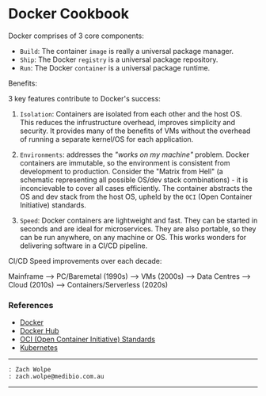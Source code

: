 # Docker Cookbook

Docker comprises of $3$ core components:

- `Build`:  The container `image` is really a universal package manager.
- `Ship`:   The Docker `registry` is a universal package repository.
- `Run`:    The Docker `container` is a universal package runtime.


Benefits:

$3$ key features contribute to Docker's success:

1. `Isolation`: Containers are isolated from each other and the host OS. This reduces the infrustructure overhead, improves simplicity and security. It provides many of the benefits of VMs without the overhead of running a separate kernel/OS for each application.

2. `Environments`: addresses the _"works on my machine"_ problem. Docker containers are immutable, so the environment is consistent from development to production. Consider the "Matrix from Hell" (a schematic representing all possible OS/dev stack combinations) - it is inconcievable to cover all cases efficiently. The container abstracts the OS and dev stack from the host OS, upheld by the `OCI` (Open Container Initiative) standards.

3. `Speed`: Docker containers are lightweight and fast. They can be started in seconds and are ideal for microservices. They are also portable, so they can be run anywhere, on any machine or OS. This works wonders for delivering software in a CI/CD pipeline.


CI/CD Speed improvements over each decade:

Mainframe --> PC/Baremetal ($1990$s) --> VMs ($2000$s) --> Data Centres --> Cloud ($2010$s) --> Containers/Serverless ($2020$s)


### References

- [Docker](https://www.docker.com/)
- [Docker Hub](https://hub.docker.com/)
- [OCI (Open Container Initiative) Standards](https://opencontainers.org/)
- [Kubernetes](https://kubernetes.io/)


---
```
: Zach Wolpe
: zach.wolpe@medibio.com.au
```
---